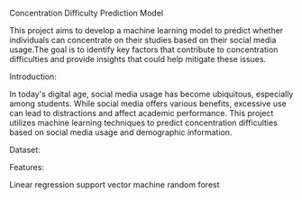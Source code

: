 
Concentration Difficulty Prediction Model

This project aims to develop a machine learning model to predict whether individuals can concentrate on their studies based on their social media usage.The goal is to identify key factors that contribute to concentration difficulties and provide insights that could help mitigate these issues.

Introduction:

In today's digital age, social media usage has become ubiquitous, especially among students. While social media offers various benefits, excessive use can lead to distractions and affect academic performance. This project utilizes machine learning techniques to predict concentration difficulties based on social media usage and demographic information.

Dataset:

Features:

Linear regression
support vector machine
random forest





